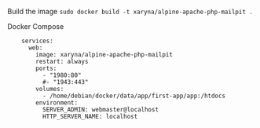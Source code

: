 Build the image
`sudo docker build -t xaryna/alpine-apache-php-mailpit .`

Docker Compose
```
    services:
      web:
        image: xaryna/alpine-apache-php-mailpit
        restart: always
        ports:
          - "1980:80"
          #- "1943:443"
        volumes:
          - /home/debian/docker/data/app/first-app/app:/htdocs
        environment:
          SERVER_ADMIN: webmaster@localhost
          HTTP_SERVER_NAME: localhost
```
